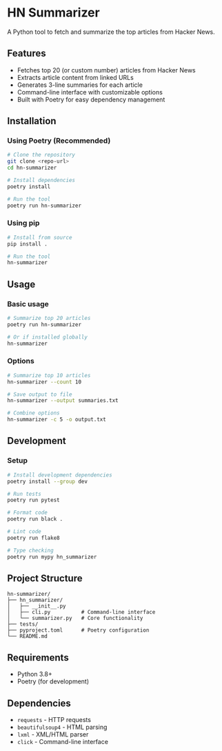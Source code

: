 # HN Summarizer

A Python tool to fetch and summarize the top articles from Hacker News.

## Features

- Fetches top 20 (or custom number) articles from Hacker News
- Extracts article content from linked URLs
- Generates 3-line summaries for each article
- Command-line interface with customizable options
- Built with Poetry for easy dependency management

## Installation

### Using Poetry (Recommended)

```bash
# Clone the repository
git clone <repo-url>
cd hn-summarizer

# Install dependencies
poetry install

# Run the tool
poetry run hn-summarizer
```

### Using pip

```bash
# Install from source
pip install .

# Run the tool
hn-summarizer
```

## Usage

### Basic usage
```bash
# Summarize top 20 articles
poetry run hn-summarizer

# Or if installed globally
hn-summarizer
```

### Options
```bash
# Summarize top 10 articles
hn-summarizer --count 10

# Save output to file
hn-summarizer --output summaries.txt

# Combine options
hn-summarizer -c 5 -o output.txt
```

## Development

### Setup
```bash
# Install development dependencies
poetry install --group dev

# Run tests
poetry run pytest

# Format code
poetry run black .

# Lint code
poetry run flake8

# Type checking
poetry run mypy hn_summarizer
```

## Project Structure

```
hn-summarizer/
├── hn_summarizer/
│   ├── __init__.py
│   ├── cli.py          # Command-line interface
│   └── summarizer.py   # Core functionality
├── tests/
├── pyproject.toml      # Poetry configuration
└── README.md
```

## Requirements

- Python 3.8+
- Poetry (for development)

## Dependencies

- `requests` - HTTP requests
- `beautifulsoup4` - HTML parsing
- `lxml` - XML/HTML parser
- `click` - Command-line interface